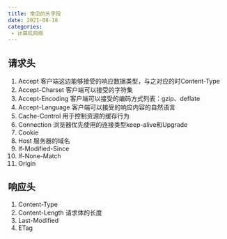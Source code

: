 ```yaml
---
title: 常见的头字段
date: 2021-08-18
categories: 
 - 计算机网络
---
```


## 请求头
1. Accept 客户端这边能够接受的响应数据类型，与之对应的时Content-Type
2. Accept-Charset 客户端可以接受的字符集
3. Accept-Encoding 客户端可以接受的编码方式列表：gzip、deflate
4. Accept-Language 客户端可以接受的响应内容的自然语言
5. Cache-Control 用于控制资源的缓存行为
6. Connection 浏览器优先使用的连接类型keep-alive和Upgrade
7. Cookie
8. Host 服务器的域名
10. If-Modified-Since
11. If-None-Match
12. Origin


## 响应头
1. Content-Type
2. Content-Length 请求体的长度
2. Last-Modified
3. ETag